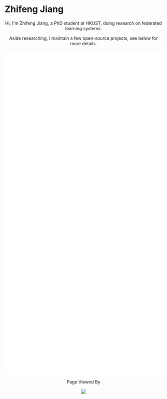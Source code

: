 # Zhifeng Jiang

<p align="center">Hi, I'm Zhifeng Jiang, a PhD student at HKUST, doing research on federated learning systems.</p>

<p align="center">Aside researching, I maintain a few open-source projects, see below for more details.</p>

<p align="center"><img width=500 src="https://github.com/SamuelGong/SamuelGong/blob/main/github-metrics.svg"></p>

<p align="center">Page Viewed By</p>

<p align="center"><img width=500 src="https://steins-gate-visitor-count.greenhandatsjtu.repl.co/SamuelGong"></p>
